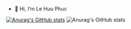 - 👋 Hi, I’m Le Huu Phuc

[![Anurag's GitHub stats](https://github-readme-stats.vercel.app/api?username=lehphuc2002)](https://github.com/anuraghazra/github-readme-stats)
![Anurag's GitHub stats](https://github-readme-stats.vercel.app/api?username=lehphuc2002&count_private=true)
<!---
lehphuc2002/lehphuc2002 is a ✨ special ✨ repository because its `README.md` (this file) appears on your GitHub profile.
You can click the Preview link to take a look at your changes.
--->
